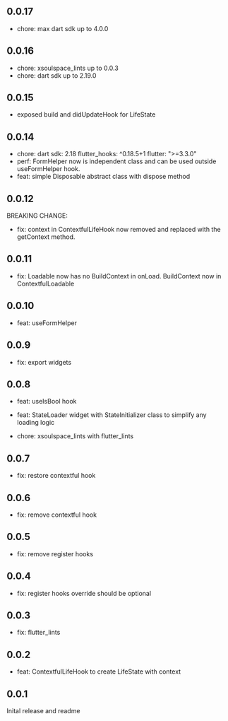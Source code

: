 ## 0.0.17

- chore: max dart sdk up to 4.0.0

## 0.0.16

- chore: xsoulspace_lints up to 0.0.3
- chore: dart sdk up to 2.19.0

## 0.0.15

- exposed build and didUpdateHook for LifeState

## 0.0.14

- chore:
  dart sdk: 2.18
  flutter_hooks: ^0.18.5+1
  flutter: ">=3.3.0"
- perf: FormHelper now is independent class and can be used outside useFormHelper hook.
- feat: simple Disposable abstract class with dispose method

## 0.0.12

BREAKING CHANGE:

- fix: context in ContextfulLifeHook now removed and replaced with the getContext method.

## 0.0.11

- fix: Loadable now has no BuildContext in onLoad. BuildContext now in ContextfulLoadable

## 0.0.10

- feat: useFormHelper

## 0.0.9

- fix: export widgets

## 0.0.8

- feat: useIsBool hook
- feat: StateLoader widget with StateInitializer class to simplify any loading logic

- chore: xsoulspace_lints with flutter_lints

## 0.0.7

- fix: restore contextful hook

## 0.0.6

- fix: remove contextful hook

## 0.0.5

- fix: remove register hooks

## 0.0.4

- fix: register hooks override should be optional

## 0.0.3

- fix: flutter_lints

## 0.0.2

- feat: ContextfulLifeHook to create LifeState with context

## 0.0.1

Inital release and readme
